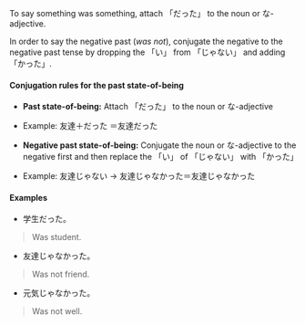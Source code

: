 
To say something was something, attach 「だった」 to the noun or な-adjective.

In order to say the negative past (_was not_), conjugate the negative to the negative past tense by dropping the 「い」 from 「じゃない」 and adding 「かった」.

#### Conjugation rules for the past state-of-being
- **Past state-of-being:** Attach 「だった」 to the noun or な-adjective
- Example: 友達＋だった ＝友達だった

- **Negative past state-of-being:** Conjugate the noun or な-adjective to the negative first and then replace the 「い」 of 「じゃない」 with 「かった」
- Example: 友達じゃない → 友達じゃなかった＝友達じゃなかった

#### Examples
- 学生だった。
>Was student.

- 友達じゃなかった。
>Was not friend.

- 元気じゃなかった。
>Was not well.